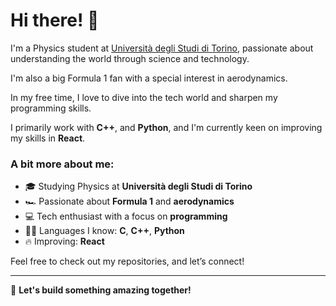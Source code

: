 # Hi there! 👋

I'm a Physics student at [Università degli Studi di Torino](https://www.unito.it/), passionate about understanding the world through science and technology. 

I'm also a big Formula 1 fan with a special interest in aerodynamics.

In my free time, I love to dive into the tech world and sharpen my programming skills. 

I primarily work with **C++**, and **Python**, and I'm currently keen on improving my skills in **React**.

### A bit more about me:
- 🎓 Studying Physics at **Università degli Studi di Torino**
- 🏎 Passionate about **Formula 1** and **aerodynamics**
- 💻 Tech enthusiast with a focus on **programming**
- 🧑‍💻 Languages I know: **C**, **C++**, **Python**
- 🔥 Improving: **React**

Feel free to check out my repositories, and let’s connect!

---

🚀 **Let's build something amazing together!**
